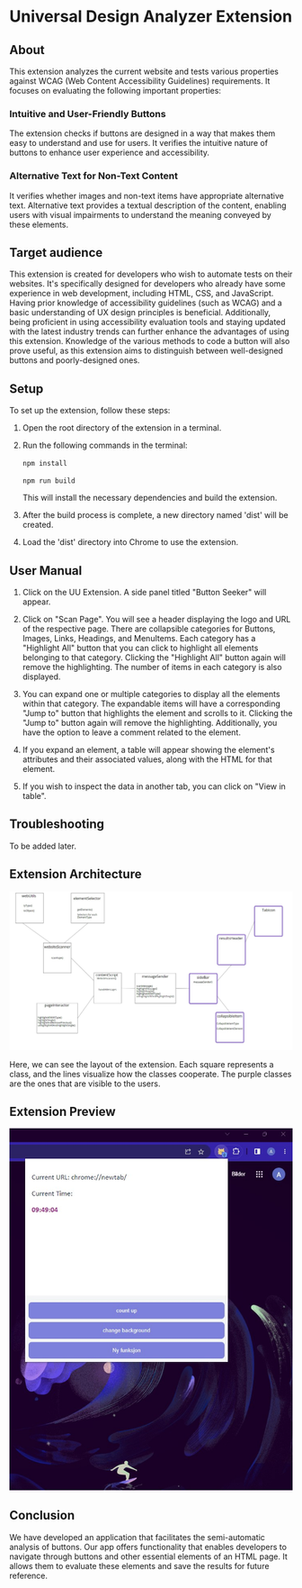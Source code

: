 # Universal Design Analyzer Extension

## About

This extension analyzes the current website and tests various properties against WCAG (Web Content Accessibility Guidelines) requirements. It focuses on evaluating the following important properties:

### Intuitive and User-Friendly Buttons

The extension checks if buttons are designed in a way that makes them easy to understand and use for users. It verifies the intuitive nature of buttons to enhance user experience and accessibility.

### Alternative Text for Non-Text Content

It verifies whether images and non-text items have appropriate alternative text. Alternative text provides a textual description of the content, enabling users with visual impairments to understand the meaning conveyed by these elements.

## Target audience

This extension is created for developers who wish to automate tests on their websites. It's specifically designed for developers who already have some experience in web development, including HTML, CSS, and JavaScript. Having prior knowledge of accessibility guidelines (such as WCAG) and a basic understanding of UX design principles is beneficial. Additionally, being proficient in using accessibility evaluation tools and staying updated with the latest industry trends can further enhance the advantages of using this extension. 
Knowledge of the various methods to code a button will also prove useful, as this extension aims to distinguish between well-designed buttons and poorly-designed ones.

## Setup

To set up the extension, follow these steps:

1. Open the root directory of the extension in a terminal.

2. Run the following commands in the terminal:


    ```npm install```

    ```npm run build```

    This will install the necessary dependencies and build the extension.

3. After the build process is complete, a new directory named 'dist' will be created.

4. Load the 'dist' directory into Chrome to use the extension.

## User Manual

1. Click on the UU Extension. A side panel titled "Button Seeker" will appear.

2. Click on "Scan Page". You will see a header displaying the logo and URL of the respective page. There are collapsible categories for Buttons, Images, Links, Headings, and MenuItems. Each category has a "Highlight All" button that you can click to highlight all elements belonging to that category. Clicking the "Highlight All" button again will remove the highlighting. The number of items in each category is also displayed.

3. You can expand one or multiple categories to display all the elements within that category. The expandable items will have a corresponding "Jump to" button that highlights the element and scrolls to it. Clicking the "Jump to" button again will remove the highlighting. Additionally, you have the option to leave a comment related to the element.

4. If you expand an element, a table will appear showing the element's attributes and their associated values, along with the HTML for that element.

5. If you wish to inspect the data in another tab, you can click on "View in table".

## Troubleshooting

To be added later.

## Extension Architecture

![Extension architecture](/images/extension_architecture.jpg)

Here, we can see the layout of the extension. Each square represents a class, and the lines visualize how the classes cooperate. The purple classes are the ones that are visible to the users.
## Extension Preview

![Extension screenshot](/images/extension_screenshot.jpg)

## Conclusion 

We have developed an application that facilitates the semi-automatic analysis of buttons. Our app offers functionality that enables developers to navigate through buttons and other essential elements of an HTML page. It allows them to evaluate these elements and save the results for future reference.
